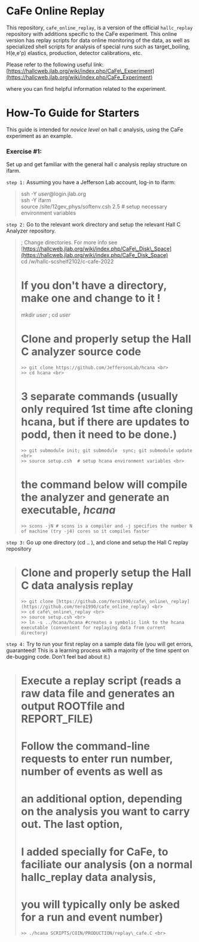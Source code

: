 # CaFe Online Replay
This repository, `cafe_online_replay`, is a version of the official `hallc_replay` repository with additions specific to the CaFe experiment. This online version has replay scripts for data online monitoring of the data, as well as specialized shell scripts for analysis of special runs such as target_boiling, H(e,e'p) elastics, production, detector calibrations, etc. 

Please refer to the following useful link:
[https://hallcweb.jlab.org/wiki/index.php/CaFe\_Experiment](https://hallcweb.jlab.org/wiki/index.php/CaFe_Experiment)

where you can find helpful information related to the experiment. 
# How-To Guide for Starters
This guide is intended for *novice level* on hall c analysis, using the CaFe experiment as an example.

### Exercise #1:
Set up and get familiar with the general hall c analysis replay structure on ifarm. <br>

`step 1:` Assuming you have a Jefferson Lab account, log-in to ifarm: 
>ssh -Y *user*@login.jlab.org <br>
>ssh -Y ifarm <br>
>source /site/12gev_phys/softenv.csh 2.5 # setup necessary environment variables

`step 2:` Go to the relevant work directory and setup the relevant Hall C Analyzer repository. 
>  ; Change directories. For more info see [https://hallcweb.jlab.org/wiki/index.php/CaFe\_Disk\_Space](https://hallcweb.jlab.org/wiki/index.php/CaFe_Disk_Space) <br>
>cd /w/hallc-scshelf2102/c-cafe-2022 <br>
>
>  # If you don't have a directory, make one and change to it !<br>
> mkdir *user* ; cd *user*<br>
> 
>  # Clone and properly setup the Hall C analyzer source code <br>
>     >> git clone https://github.com/JeffersonLab/hcana <br>
>     >> cd hcana <br> 
>    # 3 separate commands (usually only required 1st time afte cloning hcana, but if there are updates to podd, then it need to be done.) <br>
>     >> git submodule init; git submodule  sync; git submodule update <br>
>     >> source setup.csh  # setup hcana environment variables <br> 
>   # the command below will compile the analyzer and generate an executable, *hcana*<br>
>     >> scons -jN # scons is a compiler and -j specifies the number N of machine (try -j4) cores so it compiles faster

`step 3:` Go up one directory (cd .. ),  and clone and setup the Hall C replay repository <br>
>  # Clone and properly setup the Hall C data analysis replay <br>
>     >> git clone [https://github.com/Yero1990/cafe\_online\_replay](https://github.com/Yero1990/cafe_online_replay) <br>
>     >> cd cafe\_online\_replay <br>
>     >> source setup.csh <br>
>     >> ln -s ../hcana/hcana #creates a symbolic link to the hcana executable (convenient for replaying data from current directory)

`step 4:` Try to run your first replay on a sample data file (you will get errors, guaranteed! This is a learning process with a majority of the time spent on de-bugging code. Don't feel bad about it.)
>  # Execute a replay script (reads a raw data file and generates an output ROOTfile and REPORT\_FILE) <br>
>  # Follow the command-line requests to enter run number, number of events as well as <br>
>  # an additional option, depending on the analysis you want to carry out. The last option, <br>
>  # I added specially for CaFe, to faciliate our analysis (on a normal hallc_replay data analysis, <br> 
>  # you will typically only be asked for a run and event number) <br>
>     >> ./hcana SCRIPTS/COIN/PRODUCTION/replay\_cafe.C <br>
